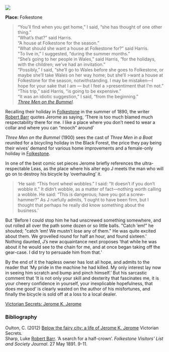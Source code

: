 <a href="https://dev.visual-essays.app"><img src="https://dev-visual-essays.netlify.app/images/ve-button.png"></a> <param ve-config title="Jerome K. Jerome (1859-1927)" author="Professor Carolyn Oulton" layout="vtl" banner="https://upload.wikimedia.org/wikipedia/commons/8/8e/Jerome_K._Jerome_%286150826011%29.jpg">

<param ve-entity eid="Q375314" aliases="Folkestone">

**Place:** Folkestone   
<param ve-map primary center="Q375314" zoom="10">

>“You’ll find when you get home,” I said, “she has thought of one other thing.”  
>“What’s that?” said Harris.  
>“A house at Folkestone for the season.”  
>“What should she want a house at Folkestone for?” said Harris.  
>"To live in,” I suggested, “during the summer months.”  
>“She’s going to her people in Wales,” said Harris, “for the holidays, with the children; we’ve had an invitation.”  
>“Possibly,” I said, “she’ll go to Wales before she goes to Folkestone, or maybe she’ll take Wales on her way home; but she’ll >want a house at Folkestone for the season, notwithstanding.  I may be mistaken—I hope for your sake that I am — but I feel a >presentiment that I’m not.”  
>“This trip,” said Harris, “is going to be expensive.”  
>“It was an idiotic suggestion,” I said, “from the beginning.”  
[_Three Men on the Bummel_](https://www.gutenberg.org/files/2183/2183-h/2183-h.htm).
<param ve-map primary center="Q375314" zoom="10">

Recalling their holiday in [Folkestone](/19c/19c-folkestone) in the summer of 1890, the writer [Robert Barr](/19c/19c-barr-biography) quotes Jerome as saying, ‘There is too much blamed much respectability there for me. I like a place where you don’t need to wear a collar and where you can “mooch” around’
<param ve-map primary center="Q375314" zoom="10">
<param ve-image url="https://upload.wikimedia.org/wikipedia/commons/1/11/Jerome_K._Jerome_%287893553318%29.jpg" label="Jerome K. Jerome" attribution="National Media Museum from UK, No restrictions, via Wikimedia Commons">
<param ve-image url="https://upload.wikimedia.org/wikipedia/commons/7/7d/The_Bandstand%2C_The_Leas%2C_Folkestone_-_geograph.org.uk_-_1980145.jpg" label="The Bandstand, The Leas, Folkestone" attribution="The Bandstand, The Leas, Folkestone by David P Howard, CC BY-SA 2.0, via Wikimedia Commons">
<param ve-image url="https://upload.wikimedia.org/wikipedia/commons/a/a1/Photo_of_Robert_Barr.jpg" label="Robert Barr" attribution="not stated, Public domain, via Wikimedia Commons">

_Three Men on the Bummel_ (1900) sees the cast of _Three Men in a Boat_ reunited for a bicycling holiday in the Black Forest, the price they pay being their wives’ demand for various home improvements and a female-only holiday in [Folkestone](/19c/19c-folkestone).
<param ve-map primary center="Q375314" zoom="10">
<param ve-image url="https://upload.wikimedia.org/wikipedia/commons/a/ab/Jerome_Three_Men_in_a_Boat_First_edition_1889.jpg" label="Three Men in a Boat First edition" attribution="ReijiYamashina777, CC BY-SA 4.0, via Wikimedia Commons">

In one of the best comic set pieces Jerome briefly references the ultra-respectable Leas, as the place where his alter ego J meets the man who will go on to destroy his bicycle by ‘overhauling’ it.
<param ve-image url="https://upload.wikimedia.org/wikipedia/commons/e/ea/The_Lees_i.e._Leas_Folkestone_England.jpg" label="Folkestone Leas" attribution="Snapshots Of  The Past, CC BY-SA 2.0, via Wikimedia Commons">
	
>‘He said: “This front wheel wobbles.”
>I said: “It doesn’t if you don’t wobble it.”  It didn’t wobble, as a matter of fact—nothing worth calling a wobble.
>He said: “This is dangerous; have you got a screw-hammer?”
>As J ruefully admits, ‘I ought to have been firm, but I thought that perhaps he really did know something about the business.’ 

But 'Before I could stop him he had unscrewed something somewhere, and out rolled all over the path some dozen or so little balls.
"Catch ’em!" he shouted; "catch ’em!  We mustn’t lose any of them."
He was quite excited about them. We grovelled round for half an hour, and found sixteen.'
Nothing daunted, J’s new acquaintance next proposes ‘that while he was about it he would see to the chain for me, and at once began taking off the gear-case.  I did try to persuade him from that.’ 

By the end of it the hapless owner has lost all hope, and admits to the reader that ‘My pride in the machine he had killed.  My only interest lay now in seeing him scratch and bump and pinch himself.’ But his sarcastic comment that ‘It is not only your skill and dexterity that fascinates me, it is your cheery confidence in yourself, your inexplicable hopefulness, that does me good’ is clearly wasted on the author of his misfortunes, and finally the bicycle is sold off at a loss to a local dealer.

[Victorian Secrets: Jerome K. Jerome](https://www.victoriansecrets.co.uk/authors/jerome-k-jerome-1859-1927/)

### Bibliography

Oulton, C. (2012) [Below the fairy city: a life of Jerome K. Jerome](https://www.victoriansecrets.co.uk/book/below-the-fairy-city-a-life-of-jerome-k-jerome/) Victorian Secrets.   
Sharp, Luke [Robert Barr](/19c/19c-barr-biography). ‘A search for a half-crown’. _Folkestone Visitors’ List and Society Journal_. 27 May 1891. 9-11.
